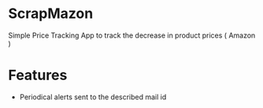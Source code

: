 # ScrapMazon
Simple Price Tracking App to track the decrease in  product prices ( Amazon )

# Features
* Periodical alerts sent to the described mail id
